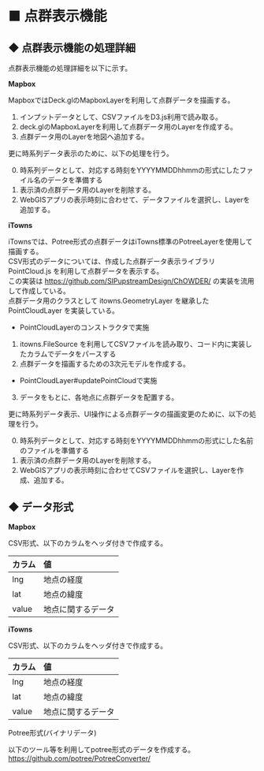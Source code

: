# ■ 点群表示機能

## ◆ 点群表示機能の処理詳細

点群表示機能の処理詳細を以下に示す。  

__Mapbox__

MapboxではDeck.glのMapboxLayerを利用して点群データを描画する。

  1. インプットデータとして、CSVファイルをD3.js利用で読み取る。
  2. deck.glのMapboxLayerを利用して点群データ用のLayerを作成する。
  3. 点群データ用のLayerを地図へ追加する。

更に時系列データ表示のために、以下の処理を行う。

  0. 時系列データとして、対応する時刻をYYYYMMDDhhmmの形式にしたファイル名のデータを準備する
  1. 表示済の点群データ用のLayerを削除する。
  2. WebGISアプリの表示時刻に合わせて、データファイルを選択し、Layerを追加する。


__iTowns__

iTownsでは、Potree形式の点群データはiTowns標準のPotreeLayerを使用して描画する。  
CSV形式のデータについては、作成した点群データ表示ライブラリ PointCloud.js を利用して点群データを表示する。  
この実装は https://github.com/SIPupstreamDesign/ChOWDER/ の実装を流用して作成している。  
点群データ用のクラスとして itowns.GeometryLayer を継承した PointCloudLayer を実装している。


  * PointCloudLayerのコンストラクタで実施
  1. itowns.FileSource を利用してCSVファイルを読み取り、コード内に実装したカラムでデータをパースする
  2. 点群データを描画するための3次元モデルを作成する。
  * PointCloudLayer#updatePointCloudで実施
  3. データをもとに、各地点に点群データを配置する。


  更に時系列データ表示、UI操作による点群データの描画変更のために、以下の処理を行う。

  0. 時系列データとして、対応する時刻をYYYYMMDDhhmmの形式にした名前のファイルを準備する
  1. 表示済の点群データ用のLayerを削除する。
  2. WebGISアプリの表示時刻に合わせてCSVファイルを選択し、Layerを作成、追加する。



## ◆ データ形式

__Mapbox__

CSV形式、以下のカラムをヘッダ付きで作成する。

| カラム | 値 |
| :--- |:---------|
| lng  | 地点の経度 |
| lat  | 地点の緯度 |
| value | 地点に関するデータ |

__iTowns__

CSV形式、以下のカラムをヘッダ付きで作成する。

| カラム | 値 |
| :--- |:---------|
| lng  | 地点の経度 |
| lat  | 地点の緯度 |
| value | 地点に関するデータ |

Potree形式(バイナリデータ)  

以下のツール等を利用してpotree形式のデータを作成する。  
https://github.com/potree/PotreeConverter/


